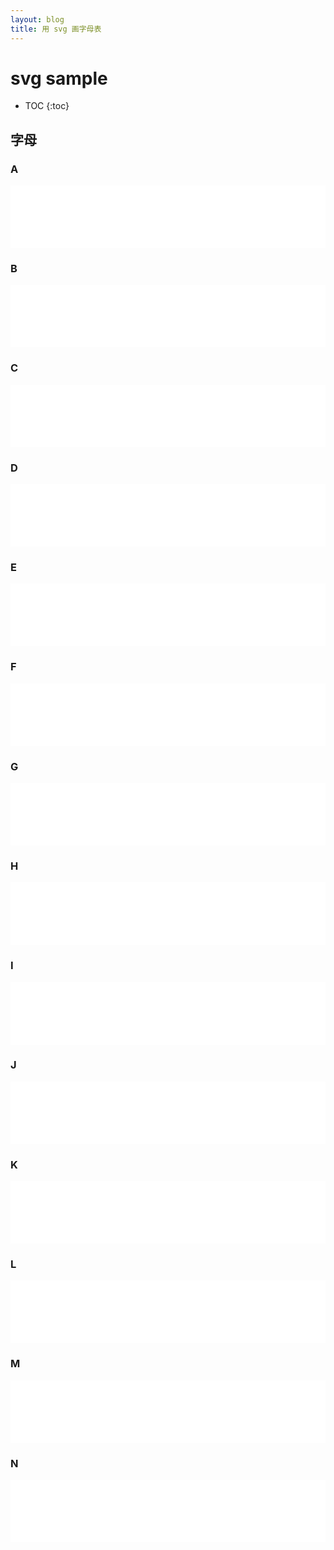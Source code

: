 ```yaml
---
layout: blog
title: 用 svg 画字母表
---
```


# svg sample


* TOC
{:toc}

<style>
iframe{
border: none;
width: 100%;
height: 100px
}
</style>

<script src='/assets/iframe.js'></script>

## 字母

### A

<iframe src='/assets/sample/a.html'></iframe>

### B

<iframe src='/assets/sample/b.html'></iframe>

### C

<iframe src='/assets/sample/c.html'></iframe>

### D

<iframe src='/assets/sample/d.html'></iframe>

### E

<iframe src='/assets/sample/e.html'></iframe>

### F

<iframe src='/assets/sample/f.html'></iframe>

### G

<iframe src='/assets/sample/g.html'></iframe>

### H

<iframe src='/assets/sample/h.html'></iframe>

### I

<iframe src='/assets/sample/i.html'></iframe>

### J

<iframe src='/assets/sample/j.html'></iframe>

### K

<iframe src='/assets/sample/k.html'></iframe>

### L

<iframe src='/assets/sample/l.html'></iframe>

### M

<iframe src='/assets/sample/m.html'></iframe>

### N

<iframe src='/assets/sample/n.html'></iframe>
